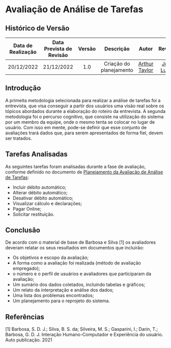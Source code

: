 # Avaliação de Análise de Tarefas 

## Histórico de Versão 
|Data de Realização|Data Prevista de Revisão|Versão|Descrição|Autor|Revisor| 
| :----------: | :------: | :-----------: | :---------: |:---------: | :---------: | 
|20/12/2022|21/12/2022|1.0|Criação do planejamento|[Arthur Taylor](https://github.com/Eruel6)| [João Lucas](https://github.com/Eruel6) | 

## Introdução 
A primeita metodologia selecionada para realizar a análise de tarefas foi a entrevista, que visa conseguir a partir dos usuários uma visão real sobre os tópicos abordados durante a elaboração do roteiro da entrevista. A segunda metodologia foi o percurso cognitivo, que consiste na utilização do sistema por um membro da equipe, onde o mesmo tenta se colocar no lugar de usuário. Com isso em mente, pode-se definir que esse conjunto de avaliações trará dados que, para serem apresentados de forma fiel, devem ser tratados. 

## Tarefas Analisadas 
As seguintes tarefas foram analisadas durante a fase de avaliação, conforme definido no documento de [Planejamento da Avaliação de Análise de Tarefas](PlanejamentoAvAnaliseDeTarefas.md):

- Incluir débito automático;
- Alterar débito automático;
- Desativar débito automático; 
- Visualizar cálculo e declarações; 
- Pagar Online;
- Solicitar restituição. 

## Conclusão 
De acordo com o material de base de Barbosa e Silva [1] os avaliadores deveram relatar os seus resultados em documentos que incluirão: 

- Os objetivos e escopo da avaliação; 
- A forma como a avaliação foi realizada (método de avaliação empregado); 
- o número e o perfil de usuários e avaliadores que participaram da avaliação; 
- Um sumário dos dados coletados, incluindo tabelas e gráficos; 
- Um relato da interpretação e análise dos dados; 
- Uma lista dos problemas encontrados; 
- Um planejamento para o reprojeto do sistema. 

## Referências 
[1] Barbosa, S. D. J.; Silva, B. S. da; Silveira, M. S.; Gasparini, I.; Darin, T.; Barbosa, G. D. J. Interação Humano-Computador e Experiência do usuário. Auto publicação. 2021 